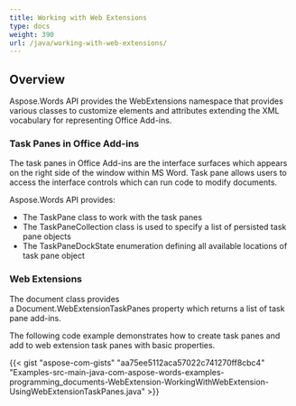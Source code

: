 ```yaml
---
title: Working with Web Extensions
type: docs
weight: 390
url: /java/working-with-web-extensions/
---
```


## **Overview**

Aspose.Words API provides the WebExtensions namespace that provides various classes to customize elements and attributes extending the XML vocabulary for representing Office Add-ins.

### **Task Panes in Office Add-ins**

The task panes in Office Add-ins are the interface surfaces which appears on the right side of the window within MS Word. Task pane allows users to access the interface controls which can run code to modify documents.

Aspose.Words API provides: 

- The TaskPane class to work with the task panes
- The TaskPaneCollection class is used to specify a list of persisted task pane objects
- The TaskPaneDockState enumeration defining all available locations of task pane object

### **Web Extensions**

The document class provides a Document.WebExtensionTaskPanes property which returns a list of task pane add-ins.

The following code example demonstrates how to create task panes and add to web extension task panes with basic properties. 

{{< gist "aspose-com-gists" "aa75ee5112aca57022c741270ff8cbc4" "Examples-src-main-java-com-aspose-words-examples-programming_documents-WebExtension-WorkingWithWebExtension-UsingWebExtensionTaskPanes.java" >}}
